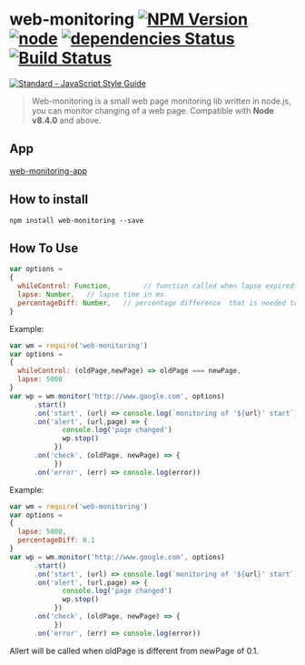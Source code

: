 # web-monitoring [![NPM Version](https://img.shields.io/npm/v/web-monitoring.svg)](https://www.npmjs.com/package/web-monitoring) [![node](http://img.shields.io/badge/node->=8.4.0-brightgreen.svg)]() [![dependencies Status](https://david-dm.org/antoniomuso/web-monitoring/status.png)](https://david-dm.org/antoniomuso/web-monitoring) [![Build Status](https://travis-ci.org/antoniomuso/web-monitoring.svg?branch=master)](https://travis-ci.org/antoniomuso/web-monitoring)
[![Standard - JavaScript Style Guide](https://cdn.rawgit.com/feross/standard/master/badge.svg)](https://github.com/feross/standard) 
> Web-monitoring is a small web page monitoring lib written in node.js, you can monitor changing of a web page. Compatible with **Node v8.4.0** and above.
## App
[web-monitoring-app](https://github.com/antoniomuso/web-monitoring-app)
## How to install
`npm install web-monitoring --save`

## How To Use

```js
var options =
{
  whileControl: Function,        // function called when lapse expired. if returns true, the event 'alert' will be call.
  lapse: Number,   // lapse time in ms.
  percentageDiff: Number,   // percentage difference  that is needed to call 'alert' event. This option does not need if whileControl function is set.                                        
}
```
Example:
```javascript
var wm = require('web-monitoring')
var options = 
{ 
  whileControl: (oldPage,newPage) => oldPage === newPage,
  lapse: 5000
}
var wp = wm.monitor('http://www.google.com', options)
      .start()
      .on('start', (url) => console.log(`monitoring of '${url}' start`))
      .on('alert', (url,page) => {
             console.log('page changed')
             wp.stop()
           })
      .on('check', (oldPage, newPage) => {
           })
      .on('error', (err) => console.log(error))
``` 
Example:
```javascript
var wm = require('web-monitoring')
var options = 
{ 
  lapse: 5000,
  percentageDiff: 0.1
}
var wp = wm.monitor('http://www.google.com', options)
      .start()
      .on('start', (url) => console.log(`monitoring of '${url}' start`))
      .on('alert', (url,page) => {
             console.log('page changed')
             wp.stop()
           })
      .on('check', (oldPage, newPage) => {
           })
      .on('error', (err) => console.log(error))
``` 
Allert will be called when oldPage is different from newPage of 0.1.

